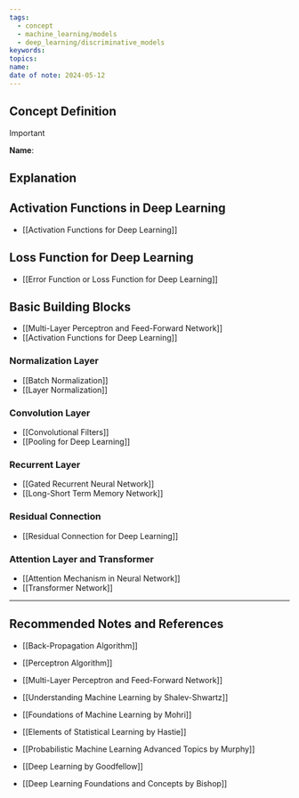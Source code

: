 ```yaml
---
tags:
  - concept
  - machine_learning/models
  - deep_learning/discriminative_models
keywords: 
topics: 
name: 
date of note: 2024-05-12
---
```


## Concept Definition

>[!important]
>**Name**: 





## Explanation


## Activation Functions in Deep Learning

- [[Activation Functions for Deep Learning]]


## Loss Function for Deep Learning

- [[Error Function or Loss Function for Deep Learning]]

## Basic Building Blocks

- [[Multi-Layer Perceptron and Feed-Forward Network]]
- [[Activation Functions for Deep Learning]]

### Normalization Layer

- [[Batch Normalization]]
- [[Layer Normalization]]

### Convolution Layer

- [[Convolutional Filters]]
- [[Pooling for Deep Learning]]

### Recurrent Layer

- [[Gated Recurrent Neural Network]]
- [[Long-Short Term Memory Network]]

### Residual Connection

- [[Residual Connection for Deep Learning]]

### Attention Layer and Transformer

- [[Attention Mechanism in Neural Network]]
- [[Transformer Network]]





-----------
##  Recommended Notes and References




- [[Back-Propagation Algorithm]]
- [[Perceptron Algorithm]]
- [[Multi-Layer Perceptron and Feed-Forward Network]]


- [[Understanding Machine Learning by Shalev-Shwartz]]
- [[Foundations of Machine Learning by Mohri]]
- [[Elements of Statistical Learning by Hastie]]

- [[Probabilistic Machine Learning Advanced Topics by Murphy]]
- [[Deep Learning by Goodfellow]] 
- [[Deep Learning Foundations and Concepts by Bishop]] 